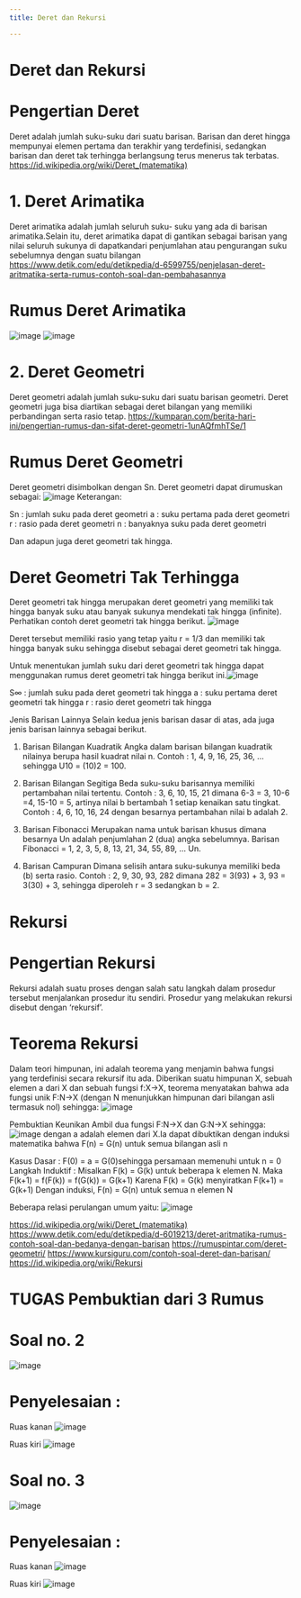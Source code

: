 ```yaml
---
title: Deret dan Rekursi

---
```


# Deret dan Rekursi 
# Pengertian Deret
Deret adalah jumlah suku-suku dari suatu barisan. Barisan dan deret hingga mempunyai elemen pertama dan terakhir yang terdefinisi, sedangkan barisan dan deret tak terhingga berlangsung terus menerus tak terbatas.
https://id.wikipedia.org/wiki/Deret_(matematika)
# 1.  Deret Arimatika
Deret arimatika adalah jumlah seluruh suku- suku yang ada di barisan arimatika.Selain itu, deret arimatika dapat di gantikan sebagai barisan yang nilai seluruh sukunya di dapatkandari penjumlahan atau pengurangan suku sebelumnya dengan suatu bilangan
https://www.detik.com/edu/detikpedia/d-6599755/penjelasan-deret-aritmatika-serta-rumus-contoh-soal-dan-pembahasannya
# Rumus Deret Arimatika
![image](https://hackmd.io/_uploads/SJLBdoc7Jl.png)
![image](https://hackmd.io/_uploads/rJbROj9Q1g.png)
# 2. Deret Geometri
Deret geometri adalah jumlah suku-suku dari suatu barisan geometri. Deret geometri juga bisa diartikan sebagai deret bilangan yang memiliki perbandingan serta rasio tetap. 
https://kumparan.com/berita-hari-ini/pengertian-rumus-dan-sifat-deret-geometri-1unAQfmhTSe/1
# Rumus Deret Geometri
Deret geometri disimbolkan dengan Sn. Deret geometri dapat dirumuskan sebagai:
![image](https://hackmd.io/_uploads/ryY-qjq71e.png)
Keterangan:

Sn : jumlah suku pada deret geometri a : suku pertama pada deret geometri r : rasio pada deret geometri n : banyaknya suku pada deret geometri

Dan adapun juga deret geometri tak hingga.
# Deret Geometri Tak Terhingga
Deret geometri tak hingga merupakan deret geometri yang memiliki tak hingga banyak suku atau banyak sukunya mendekati tak hingga (infinite). Perhatikan contoh deret geometri tak hingga berikut.
![image](https://hackmd.io/_uploads/BksMiicQkg.png)


Deret tersebut memiliki rasio yang tetap yaitu r = 1/3 dan memiliki tak hingga banyak suku sehingga disebut sebagai deret geometri tak hingga.

Untuk menentukan jumlah suku dari deret geometri tak hingga dapat menggunakan rumus deret geometri tak hingga berikut ini.![image](https://hackmd.io/_uploads/rJ4HooqXJx.png)

S∞ : jumlah suku pada deret geometri tak hingga a : suku pertama deret geometri tak hingga r : rasio deret geometri tak hingga

Jenis Barisan Lainnya
Selain kedua jenis barisan dasar di atas, ada juga jenis barisan lainnya sebagai berikut.

1. Barisan Bilangan Kuadratik
Angka dalam barisan bilangan kuadratik nilainya berupa hasil kuadrat nilai n. Contoh : 1, 4, 9, 16, 25, 36, … sehingga U10 = (10)2 = 100.

2. Barisan Bilangan Segitiga
Beda suku-suku barisannya memiliki pertambahan nilai tertentu. Contoh : 3, 6, 10, 15, 21 dimana 6-3 = 3, 10-6 =4, 15-10 = 5, artinya nilai b bertambah 1 setiap kenaikan satu tingkat. Contoh : 4, 6, 10, 16, 24 dengan besarnya pertambahan nilai b adalah 2.

3. Barisan Fibonacci
Merupakan nama untuk barisan khusus dimana besarnya Un adalah penjumlahan 2 (dua) angka sebelumnya. Barisan Fibonacci = 1, 2, 3, 5, 8, 13, 21, 34, 55, 89, … Un.

4. Barisan Campuran
Dimana selisih antara suku-sukunya memiliki beda (b) serta rasio. Contoh : 2, 9, 30, 93, 282 dimana 282 = 3(93) + 3, 93 = 3(30) + 3, sehingga diperoleh r = 3 sedangkan b = 2.

# Rekursi
# Pengertian Rekursi
Rekursi adalah suatu proses dengan salah satu langkah dalam prosedur tersebut menjalankan prosedur itu sendiri. Prosedur yang melakukan rekursi disebut dengan ‘rekursif’.

# Teorema Rekursi
Dalam teori himpunan, ini adalah teorema yang menjamin bahwa fungsi yang terdefinisi secara rekursif itu ada. Diberikan suatu himpunan X, sebuah elemen a dari X dan sebuah fungsi f:X→X, teorema menyatakan bahwa ada fungsi unik F:N→X (dengan N menunjukkan himpunan dari bilangan asli termasuk nol) sehingga: ![image](https://hackmd.io/_uploads/Hkj2jjcXJl.png)


Pembuktian Keunikan
Ambil dua fungsi F:N→X dan G:N→X sehingga: ![image](https://hackmd.io/_uploads/SkTAsocQ1x.png)
dengan a adalah elemen dari X.Ia dapat dibuktikan dengan induksi matematika bahwa F(n) = G(n) untuk semua bilangan asli n

Kasus Dasar : F(0) = a = G(0)sehingga persamaan memenuhi untuk n = 0 Langkah Induktif : Misalkan F(k) = G(k) untuk beberapa k elemen N. Maka F(k+1) = f(F(k)) = f(G(k)) = G(k+1) Karena F(k) = G(k) menyiratkan F(k+1) = G(k+1) Dengan induksi, F(n) = G(n) untuk semua n elemen N

Beberapa relasi perulangan umum yaitu:
![image](https://hackmd.io/_uploads/rJWN3jcQyx.png)


https://id.wikipedia.org/wiki/Deret_(matematika) https://www.detik.com/edu/detikpedia/d-6019213/deret-aritmatika-rumus-contoh-soal-dan-bedanya-dengan-barisan https://rumuspintar.com/deret-geometri/ https://www.kursiguru.com/contoh-soal-deret-dan-barisan/ https://id.wikipedia.org/wiki/Rekursi

# TUGAS Pembuktian dari 3 Rumus
# Soal no. 2
![image](https://hackmd.io/_uploads/r1mk6i5m1g.png)


# Penyelesaian :
Ruas kanan ![image](https://hackmd.io/_uploads/SkJA3j9Xye.png)


Ruas kiri ![image](https://hackmd.io/_uploads/Bk822sq71g.png)


# Soal no. 3
![image](https://hackmd.io/_uploads/B1aq3sqQ1l.png)


# Penyelesaian :
Ruas kanan ![image](https://hackmd.io/_uploads/rkzu3o571x.png)


Ruas kiri ![image](https://hackmd.io/_uploads/Hy7YhoqQkx.png)


